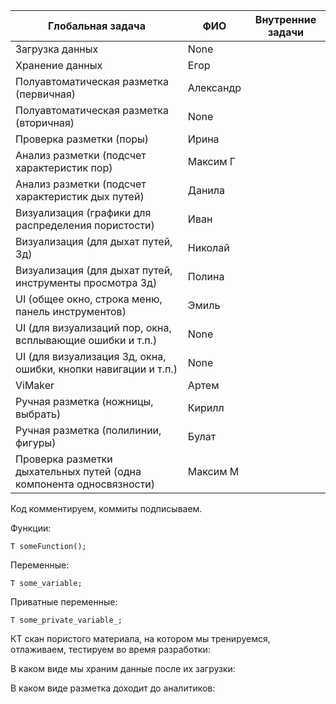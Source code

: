 | Глобальная задача                                                   | ФИО       | Внутренние задачи |
| ------------------------------------------------------------------- | --------- | ----------------- |
| Загрузка данных                                                     | None      |                   |
| Хранение данных                                                     | Егор      |                   |
| Полуавтоматическая разметка (первичная)                             | Александр |                   |
| Полуавтоматическая разметка (вторичная)                             | None      |                   |
| Проверка разметки (поры)                                            | Ирина     |                   |
| Анализ разметки (подсчет характеристик пор)                         | Максим Г  |                   |
| Анализ разметки (подсчет характеристик дых путей)                   | Данила    |                   |
| Визуализация (графики для распределения пористости)                 | Иван      |                   |
| Визуализация (для дыхат путей, 3д)                                  | Николай   |                   |
| Визуализация (для дыхат путей, инструменты просмотра 3д)            | Полина    |                   |
| UI (общее окно, строка меню, панель инструментов)                   | Эмиль     |                   |
| UI (для визуализаций пор, окна, всплывающие ошибки и т.п.)          | None      |                   |
| UI (для визуализация 3д, окна, ошибки, кнопки навигации и т.п.)     | None      |                   |
| ViMaker                                                             | Артем     |                   |
| Ручная разметка (ножницы, выбрать)                                  | Кирилл    |                   |
| Ручная разметка (полилинии, фигуры)                                 | Булат     |                   |
| Проверка разметки дыхательных путей (одна компонента односвязности) | Максим М  |                   |

Код комментируем, коммиты подписываем.

Функции:

	T someFunction();
 
Переменные:

	T some_variable;
 
Приватные переменные:

	T some_private_variable_;
 

КТ скан пористого материала, на котором мы тренируемся, отлаживаем, тестируем во время разработки:

В каком виде мы храним данные после их загрузки:

В каком виде разметка доходит до аналитиков:





